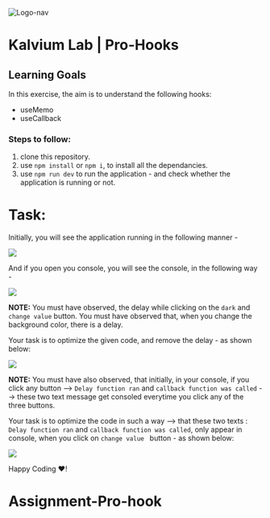 ![Logo-nav](https://s3.ap-south-1.amazonaws.com/kalvi-education.github.io/front-end-web-development/Kalvium-Logo.png)

# Kalvium Lab | Pro-Hooks

## Learning Goals

In this exercise, the aim is to understand the following hooks:

- useMemo
- useCallback

### Steps to follow:

1. clone this repository.
2. use `npm install` or `npm i`, to install all the dependancies.
3. use `npm run dev` to run the application - and check whether the application is running or not.

# Task:

Initially, you will see the application running in the following manner - 

![](https://s3.ap-south-1.amazonaws.com/kalvi-education.github.io/front-end-web-development/lab-react-pro-hook-boiler.gif)

And if you open you console, you will see the console, in the following way - 

![](https://s3.ap-south-1.amazonaws.com/kalvi-education.github.io/front-end-web-development/lab-react-pro-hook-console-boiler.gif)

**NOTE:** You must have observed, the delay while clicking on the `dark` and `change value` button. You must have observed that, when you change the background color, there is a delay.

Your task is to optimize the given code, and remove the delay - as shown below:

![](https://s3.ap-south-1.amazonaws.com/kalvi-education.github.io/front-end-web-development/lab-react-pro-hook-sol.gif)

**NOTE:** You must have also observed, that initially, in your console, if you click any button --> 
`Delay function ran` and `callback function was called` --> these two text message get consoled everytime you click any of the three buttons.

Your task is to optimize the code in such a way --> that these two texts : `Delay function ran` and `callback function was called`, only appear in console, when you click on `change value ` button - as shown below:


![](https://s3.ap-south-1.amazonaws.com/kalvi-education.github.io/front-end-web-development/lab-react-hooks-console-sol.gif)


Happy Coding ❤️!

# Assignment-Pro-hook
